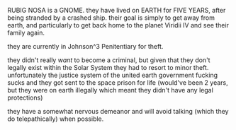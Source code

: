 RUBIG NOSA is a GNOME. they have lived on EARTH for FIVE YEARS, after being stranded by a crashed ship. their goal is simply to get away from earth, and particularly to get back home to the planet Viridii IV and see their family again. 

they are currently in Johnson^3 Penitentiary for theft.

they didn't really *want* to become a criminal, but given that they don't legally exist within the Solar System they had to resort to minor theft. unfortunately the justice system of the united earth government fucking sucks and they got sent to the space prison for life (would've been 2 years, but they were on earth illegally which meant they didn't have any legal protections)

they have a somewhat nervous demeanor and will avoid talking (which they do telepathically) when possible.